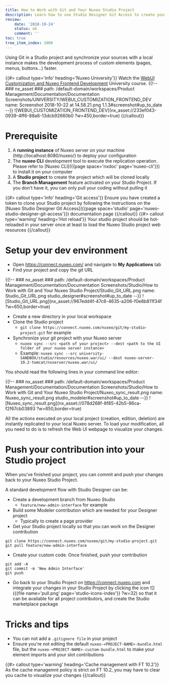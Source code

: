 ```yaml
---
title: How to Work with Git and Your Nuxeo Studio Project
description: Learn how to use Studio Designer Git Access to create your Studio Designer contribution
review:
    date: '2018-10-24'
    status: ok
    comment: ''
toc: true
tree_item_index: 1000
---
```


Using Git in a Studio project and synchronize your sources with a local instance makes the development process of custom elements (pages, menus, buttons...) faster.

{{#> callout type='info' heading='Nuxeo University'}}
Watch the [WebUI Customization and Nuxeo Frontend Development](https://university.nuxeo.com/learn/course/external/view/elearning/164/webui-customization-and-nuxeo-frontend-development) University course.
{{!--     ### nx_asset ###
    path: /default-domain/workspaces/Product Management/Documentation/Documentation Screenshots/UNIVERSITY/WEBUI_CUSTOMIZATION_FRONTEND_DEV
    name: Screenshot 2018-10-22 at 14.58.21.png
    1.1.3#screenshot#up_to_date
--}}
![WEBUI_CUSTOMIZATION_FRONTEND_DEV](nx_asset://233ef043-0939-4ff6-88a6-13dcb92660b0 ?w=450,border=true)
{{/callout}}

# Prerequisite

1. A **running instance** of Nuxeo server on your machine (http://localhost:8080/nuxeo/) to deploy your configuration
2. The **nuxeo CLI** development tool to execute the replication operation. Please refer to [Nuxeo CLI]({{page space='nxdoc' page='nuxeo-cli'}}) to install it on your computer
3. A **Studio project** to create the project which will be cloned locally
4. The **Branch Management** feature activated on your Studio Project. If you don't have it, you can only pull your coding without pulling it

{{#> callout type='info' heading='Git access'}}
Ensure you have created a token to clone your Studio project by following the instructions on the [Nuxeo Studio Designer Git Access]({{page space='studio' page='nuxeo-studio-designer-git-access'}}) documentation page
{{/callout}}
{{#> callout type='warning' heading='Hot reload'}}
Your studio project should be hot-reloaded in your server once at least to load the Nuxeo Studio project web resources
{{/callout}}

# Setup your dev environment

- Open https://connect.nuxeo.com/ and navigate to **My Applications** tab
- Find your project and copy the git URL

{{!--     ### nx_asset ###
    path: /default-domain/workspaces/Product Management/Documentation/Documentation Screenshots/Studio/How to Work with Git and Your Nuxeo Studio Project/Studio_Git_URL.png
    name: Studio_Git_URL.png
    studio_designer#screenshot#up_to_date
--}}
![Studio_Git_URL.png](nx_asset://967edd4f-47c6-4635-a206-f0e8b811f34f ?w=650,border=true)

- Create a new directory in your local workspace
- Clone the Studio project
  - `git clone https://connect.nuxeo.com/nuxeo/git/my-studio-project.git` for example
- Synchronize your git project with your Nuxeo server
  - `nuxeo sync --src <path of your project> --dest <path to the UI folder of your nuxeo server instance>`
  - Example: `nuxeo sync --src university-SANDBOX/studio/resources/nuxeo.war/ui/ --dest nuxeo-server-10.2-tomcat/nxserver/nuxeo.war/ui/`

You should read the following lines in your command line editor:

{{!--     ### nx_asset ###
    path: /default-domain/workspaces/Product Management/Documentation/Documentation Screenshots/Studio/How to Work with Git and Your Nuxeo Studio Project/Nuxeo_sync_result.png
    name: Nuxeo_sync_result.png
    studio_modeler#screenshot#up_to_date
--}}
![Nuxeo_sync_result.png](nx_asset://078d268f-8f85-42b5-86ca-f2f67cb03893 ?w=650,border=true)

All the actions executed on your local project (creation, edition, deletion) are instantly replicated to your local Nuxeo server. To load your modification, all you need to do is to refresh the Web UI webpage to visualize your changes.

# Push your contribution into your Studio project

When you've finished your project, you can commit and push your changes back to your Nuxeo Studio Project.

A standard development flow with Studio Designer can be:
- Create a development branch from Nuxeo Studio
  - `feature/new-admin-interface` for example
- Build some Modeler contribution which are needed for your Designer project
  - Typically to create a page provider
- Get your Studio project locally so that you can work on the Designer contribution

```
git clone https://connect.nuxeo.com/nuxeo/git/my-studio-project.git
git pull feature/new-admin-interface
```

- Create your custom code. Once finished, push your contribution

```
git add -A
git commit -m 'New Admin Interface'
git push
```

- Go back to your Studio Project on https://connect.nuxeo.com and integrate your changes in your Studio Project by clicking the icon ![]({{file name='pull.png' page='studio-icons-index'}} ?w=32) so that it can be available for all project contributors, and create the Studio marketplace package



# Tricks and tips

- You can not add a `.gitignore file` in your project
- Ensure you're not editing the default `nuxeo-<PROJECT-NAME>-bundle.html` file, but the `nuxeo-<PROJECT-NAME>-custom-bundle.html` to make your element imports and your slot contributions

{{#> callout type='warning' heading='Cache management with FT 10.2'}}
As the cache managemnt policy is strict on FT 10.2, you may have to clear you cache to visualize your changes
{{/callout}}
